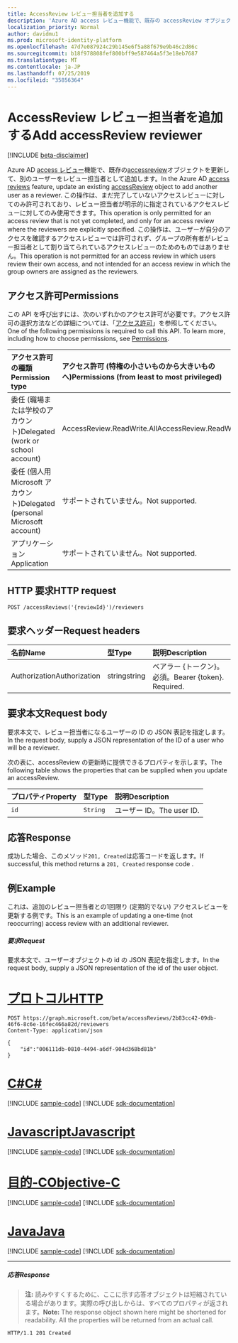 ```yaml
---
title: AccessReview レビュー担当者を追加する
description: 'Azure AD access レビュー機能で、既存の accessReview オブジェクトを更新して、別のユーザーをレビュー担当者として追加します。  この操作は、まだ完了していないアクセスレビューに対してのみ許可されており、レビュー担当者が明示的に指定されているアクセスレビューに対してのみ使用できます。 この操作は、ユーザーが自分のアクセスを確認するアクセスレビューでは許可されず、グループの所有者がレビュー担当者として割り当てられているアクセスレビューのためのものではありません。 '
localization_priority: Normal
author: davidmu1
ms.prod: microsoft-identity-platform
ms.openlocfilehash: 47d7e087924c29b145e6f5a88f679e9b46c2d86c
ms.sourcegitcommit: b18f978808fef800bff9e587464a5f3e18eb7687
ms.translationtype: MT
ms.contentlocale: ja-JP
ms.lasthandoff: 07/25/2019
ms.locfileid: "35856364"
---
```

# <a name="add-accessreview-reviewer"></a><span data-ttu-id="9c4d8-105">AccessReview レビュー担当者を追加する</span><span class="sxs-lookup"><span data-stu-id="9c4d8-105">Add accessReview reviewer</span></span>

[!INCLUDE [beta-disclaimer](../../includes/beta-disclaimer.md)]

<span data-ttu-id="9c4d8-106">Azure AD [access レビュー](../resources/accessreviews-root.md)機能で、既存の[accessreview](../resources/accessreview.md)オブジェクトを更新して、別のユーザーをレビュー担当者として追加します。</span><span class="sxs-lookup"><span data-stu-id="9c4d8-106">In the Azure AD [access reviews](../resources/accessreviews-root.md) feature, update an existing [accessReview](../resources/accessreview.md) object to add another user as a reviewer.</span></span>  <span data-ttu-id="9c4d8-107">この操作は、まだ完了していないアクセスレビューに対してのみ許可されており、レビュー担当者が明示的に指定されているアクセスレビューに対してのみ使用できます。</span><span class="sxs-lookup"><span data-stu-id="9c4d8-107">This operation is only permitted for an access review that is not yet completed, and only for an access review where the reviewers are explicitly specified.</span></span> <span data-ttu-id="9c4d8-108">この操作は、ユーザーが自分のアクセスを確認するアクセスレビューでは許可されず、グループの所有者がレビュー担当者として割り当てられているアクセスレビューのためのものではありません。</span><span class="sxs-lookup"><span data-stu-id="9c4d8-108">This operation is not permitted for an access review in which users review their own access, and not intended for an access review in which the group owners are assigned as the reviewers.</span></span> 


## <a name="permissions"></a><span data-ttu-id="9c4d8-109">アクセス許可</span><span class="sxs-lookup"><span data-stu-id="9c4d8-109">Permissions</span></span>
<span data-ttu-id="9c4d8-p103">この API を呼び出すには、次のいずれかのアクセス許可が必要です。アクセス許可の選択方法などの詳細については、「[アクセス許可](/graph/permissions-reference)」を参照してください。</span><span class="sxs-lookup"><span data-stu-id="9c4d8-p103">One of the following permissions is required to call this API. To learn more, including how to choose permissions, see [Permissions](/graph/permissions-reference).</span></span>

|<span data-ttu-id="9c4d8-112">アクセス許可の種類</span><span class="sxs-lookup"><span data-stu-id="9c4d8-112">Permission type</span></span>                        | <span data-ttu-id="9c4d8-113">アクセス許可 (特権の小さいものから大きいものへ)</span><span class="sxs-lookup"><span data-stu-id="9c4d8-113">Permissions (from least to most privileged)</span></span>              |
|:--------------------------------------|:---------------------------------------------------------|
|<span data-ttu-id="9c4d8-114">委任 (職場または学校のアカウント)</span><span class="sxs-lookup"><span data-stu-id="9c4d8-114">Delegated (work or school account)</span></span>     | <span data-ttu-id="9c4d8-115">AccessReview.ReadWrite.All</span><span class="sxs-lookup"><span data-stu-id="9c4d8-115">AccessReview.ReadWrite.All</span></span> |
|<span data-ttu-id="9c4d8-116">委任 (個人用 Microsoft アカウント)</span><span class="sxs-lookup"><span data-stu-id="9c4d8-116">Delegated (personal Microsoft account)</span></span> | <span data-ttu-id="9c4d8-117">サポートされていません。</span><span class="sxs-lookup"><span data-stu-id="9c4d8-117">Not supported.</span></span> |
|<span data-ttu-id="9c4d8-118">アプリケーション</span><span class="sxs-lookup"><span data-stu-id="9c4d8-118">Application</span></span>                            | <span data-ttu-id="9c4d8-119">サポートされていません。</span><span class="sxs-lookup"><span data-stu-id="9c4d8-119">Not supported.</span></span> |

## <a name="http-request"></a><span data-ttu-id="9c4d8-120">HTTP 要求</span><span class="sxs-lookup"><span data-stu-id="9c4d8-120">HTTP request</span></span>
<!-- { "blockType": "ignored" } -->
```http
POST /accessReviews('{reviewId}')/reviewers
```
## <a name="request-headers"></a><span data-ttu-id="9c4d8-121">要求ヘッダー</span><span class="sxs-lookup"><span data-stu-id="9c4d8-121">Request headers</span></span>
| <span data-ttu-id="9c4d8-122">名前</span><span class="sxs-lookup"><span data-stu-id="9c4d8-122">Name</span></span>         | <span data-ttu-id="9c4d8-123">型</span><span class="sxs-lookup"><span data-stu-id="9c4d8-123">Type</span></span>        | <span data-ttu-id="9c4d8-124">説明</span><span class="sxs-lookup"><span data-stu-id="9c4d8-124">Description</span></span> |
|:-------------|:------------|:------------|
| <span data-ttu-id="9c4d8-125">Authorization</span><span class="sxs-lookup"><span data-stu-id="9c4d8-125">Authorization</span></span> | <span data-ttu-id="9c4d8-126">string</span><span class="sxs-lookup"><span data-stu-id="9c4d8-126">string</span></span> | <span data-ttu-id="9c4d8-p104">ベアラー \{トークン\}。必須。</span><span class="sxs-lookup"><span data-stu-id="9c4d8-p104">Bearer \{token\}. Required.</span></span> |

## <a name="request-body"></a><span data-ttu-id="9c4d8-129">要求本文</span><span class="sxs-lookup"><span data-stu-id="9c4d8-129">Request body</span></span>
<span data-ttu-id="9c4d8-130">要求本文で、レビュー担当者になるユーザーの ID の JSON 表記を指定します。</span><span class="sxs-lookup"><span data-stu-id="9c4d8-130">In the request body, supply a JSON representation of the ID of a user who will be a reviewer.</span></span>

<span data-ttu-id="9c4d8-131">次の表に、accessReview の更新時に提供できるプロパティを示します。</span><span class="sxs-lookup"><span data-stu-id="9c4d8-131">The following table shows the properties that can be supplied when you update an accessReview.</span></span>

| <span data-ttu-id="9c4d8-132">プロパティ</span><span class="sxs-lookup"><span data-stu-id="9c4d8-132">Property</span></span>     | <span data-ttu-id="9c4d8-133">型</span><span class="sxs-lookup"><span data-stu-id="9c4d8-133">Type</span></span>        | <span data-ttu-id="9c4d8-134">説明</span><span class="sxs-lookup"><span data-stu-id="9c4d8-134">Description</span></span> |
|:-------------|:------------|:------------|
| `id`        | `String`   | <span data-ttu-id="9c4d8-135">ユーザー ID。</span><span class="sxs-lookup"><span data-stu-id="9c4d8-135">The user ID.</span></span>|


## <a name="response"></a><span data-ttu-id="9c4d8-136">応答</span><span class="sxs-lookup"><span data-stu-id="9c4d8-136">Response</span></span>
<span data-ttu-id="9c4d8-137">成功した場合、このメソッド`201, Created`は応答コードを返します。</span><span class="sxs-lookup"><span data-stu-id="9c4d8-137">If successful, this method returns a `201, Created` response code .</span></span>

## <a name="example"></a><span data-ttu-id="9c4d8-138">例</span><span class="sxs-lookup"><span data-stu-id="9c4d8-138">Example</span></span>

<span data-ttu-id="9c4d8-139">これは、追加のレビュー担当者との1回限り (定期的でない) アクセスレビューを更新する例です。</span><span class="sxs-lookup"><span data-stu-id="9c4d8-139">This is an example of updating a one-time (not reoccurring) access review with an additional reviewer.</span></span>

##### <a name="request"></a><span data-ttu-id="9c4d8-140">要求</span><span class="sxs-lookup"><span data-stu-id="9c4d8-140">Request</span></span>
<span data-ttu-id="9c4d8-141">要求本文で、ユーザーオブジェクトの id の JSON 表記を指定します。</span><span class="sxs-lookup"><span data-stu-id="9c4d8-141">In the request body, supply a JSON representation of the id of the user object.</span></span>


# <a name="httptabhttp"></a>[<span data-ttu-id="9c4d8-142">プロトコル</span><span class="sxs-lookup"><span data-stu-id="9c4d8-142">HTTP</span></span>](#tab/http)
<!-- {
  "blockType": "request",
  "name": "add_accessReview_reviewer"
}-->
```http
POST https://graph.microsoft.com/beta/accessReviews/2b83cc42-09db-46f6-8c6e-16fec466a82d/reviewers
Content-Type: application/json

{
    "id":"006111db-0810-4494-a6df-904d368bd81b"
}
```
# <a name="ctabcsharp"></a>[<span data-ttu-id="9c4d8-143">C#</span><span class="sxs-lookup"><span data-stu-id="9c4d8-143">C#</span></span>](#tab/csharp)
[!INCLUDE [sample-code](../includes/snippets/csharp/add-accessreview-reviewer-csharp-snippets.md)]
[!INCLUDE [sdk-documentation](../includes/snippets/snippets-sdk-documentation-link.md)]

# <a name="javascripttabjavascript"></a>[<span data-ttu-id="9c4d8-144">Javascript</span><span class="sxs-lookup"><span data-stu-id="9c4d8-144">Javascript</span></span>](#tab/javascript)
[!INCLUDE [sample-code](../includes/snippets/javascript/add-accessreview-reviewer-javascript-snippets.md)]
[!INCLUDE [sdk-documentation](../includes/snippets/snippets-sdk-documentation-link.md)]

# <a name="objective-ctabobjc"></a>[<span data-ttu-id="9c4d8-145">目的-C</span><span class="sxs-lookup"><span data-stu-id="9c4d8-145">Objective-C</span></span>](#tab/objc)
[!INCLUDE [sample-code](../includes/snippets/objc/add-accessreview-reviewer-objc-snippets.md)]
[!INCLUDE [sdk-documentation](../includes/snippets/snippets-sdk-documentation-link.md)]

# <a name="javatabjava"></a>[<span data-ttu-id="9c4d8-146">Java</span><span class="sxs-lookup"><span data-stu-id="9c4d8-146">Java</span></span>](#tab/java)
[!INCLUDE [sample-code](../includes/snippets/java/add-accessreview-reviewer-java-snippets.md)]
[!INCLUDE [sdk-documentation](../includes/snippets/snippets-sdk-documentation-link.md)]

---


##### <a name="response"></a><span data-ttu-id="9c4d8-147">応答</span><span class="sxs-lookup"><span data-stu-id="9c4d8-147">Response</span></span>
><span data-ttu-id="9c4d8-p105">**注:** 読みやすくするために、ここに示す応答オブジェクトは短縮されている場合があります。実際の呼び出しからは、すべてのプロパティが返されます。</span><span class="sxs-lookup"><span data-stu-id="9c4d8-p105">**Note:** The response object shown here might be shortened for readability. All the properties will be returned from an actual call.</span></span>
<!-- {
  "blockType": "response",
  "truncated": true
} -->
```http
HTTP/1.1 201 Created
```

<!--
{
  "type": "#page.annotation",
  "description": "Add accessReview reviewer",
  "keywords": "",
  "section": "documentation",
  "tocPath": "",
  "suppressions": [
  ]
}
-->
